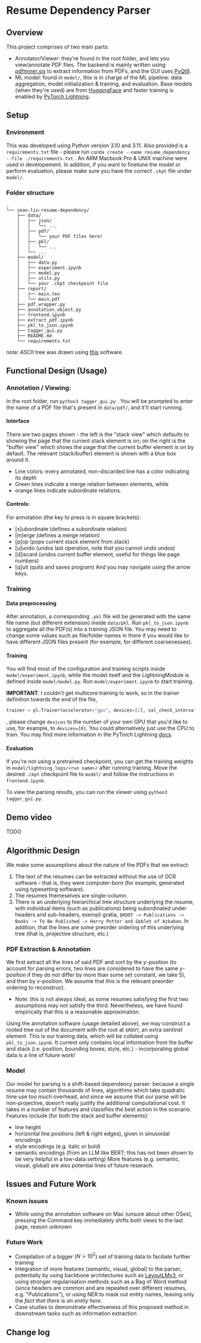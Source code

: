 # Resume Dependency Parser 

## Overview
This project comprises of two main parts: 
* Annotator/Viewer: they're found in the root folder, and lets you view/annotate PDF files. The backend is mainly written using [pdfminer.six](https://pypi.org/project/pdfminer.six/) to extract information from PDFs, and the GUI uses [PyQt6](https://pypi.org/project/PyQt6/).
* ML model: found in `model/`, this is in charge of the ML pipeline: data aggregation, model initialization & training, and evaluation. Base models (when they're used) are from [HuggingFace](https://huggingface.co/) and faster training is enabled by [PyTorch Lightning](https://www.pytorchlightning.ai/index.html).
## Setup

### Environment

This was developed using Python version 3.10 and 3.11. Also provided is a `requirements.txt` file - please run 
```conda create --name resume_dependency --file ./requirements.txt```
. An ARM Macbook Pro & UNIX machine were used in developement. In addition, if you want to finetune the model or perform evaluation, please make sure you have the correct `.ckpt` file under `model/`. 

### Folder structure 

```
.
└── sean-liu-resume-dependency/
    ├── data/
    │   ├── json/
    │   │   └── ...
    │   ├── pdf/
    │   │   └── your PDF files here!
    │   ├── pkl/
    │   │   └── ...
    │   └── ...
    ├── model/
    │   ├── data.py
    │   ├── experiment.ipynb
    │   ├── model.py
    │   ├── utils.py
    │   └── your .ckpt checkpoint file
    ├── report/
    │   ├── main.tex
    │   └── main.pdf
    ├── pdf_wrapper.py
    ├── annotation_object.py
    ├── frontend.ipynb
    ├── extract_pdf.ipynb
    ├── pkl_to_json.ipynb
    ├── tagger_gui.py
    ├── README.md
    └── requirements.txt
```

note: ASCII tree was drawn using [this](https://tree.nathanfriend.io/) software.

## Functional Design (Usage)


### Annotation / Viewing: 
In the root folder, run 
```python3 tagger_gui.py```
. You will be prompted to enter the name of a PDF file that's present in `data/pdf/`, and it'll start running.

#### Interface
There are two pages shown - the left is the "stack view" which defaults to showing the page that the current stack element is on; on the right is the "buffer view" which shows the page that the current buffer element is on by default. The relevant (stack/buffer) element is shown with a blue box around it. 
* Line colors: every annotated, non-discarded line has a color indicating its depth
* Green lines indicate a merge relation between elements, while
* orange lines indicate subordinate relations. 
#### Controls: 
For annotation (the key to press is in square brackets): 
* [s]ubordinate (defines a subordinate relation)
* [m]erge (defines a merge relation)
* [p]op (pops current stack element from stack)
* [u]undo (undos last operation, note that you cannot undo undos)
* [d]iscard (undos current buffer element, useful for things like page numbers)
* [q]uit (quits and saves program)
And you may navigate using the arrow keys. 

### Training
#### Data preprocessing 
After annotation, a corresponding `.pkl` file will be generated with the same file name (but different extension) inside `data/pkl`. Run `pkl_to_json.ipynb` to aggregate all the PDF(s) into a training JSON file. You may need to change some values such as file/folder names in there if you would like to have different JSON files present (for example, for different coarsenesses). 
#### Training 
You will find most of the configuration and training scripts inside `model/experiment.ipynb`, while the model itself and the LightningModule is defined inside `model/model.py`. Run `model/experiment.ipynb` to start training. 

**IMPORTANT**: I couldn't get multicore training to work, so in the trainer definition towards the end of the file,
```python
trainer = pl.Trainer(accelerator="gpu", devices=[2], val_check_interval = 0.5)
```
, please change `devices` to the number of your own GPU that you'd like to use, for example, to `devices=[0]`. You could alternatively just use the CPU to train. You may find more information in the PyTorch Lightning [docs](https://lightning.ai/docs/pytorch/stable/accelerators/gpu_basic.html).

#### Evaluation 

If you're not using a pretrained checkpoint, you can get the training weights in `model/lightning_logs/<run name>/` after running training. Move the desired `.ckpt` checkpoint file to `model/` and follow the instructions in `frontend.ipynb`. 

To view the parsing results, you can run the viewer using `python3 tagger_gui.py`. 
## Demo video

TODO

## Algorithmic Design 
We make some assumptions about the nature of the PDFs that we extract: 
1. The text of the resumes can be extracted without the use of OCR software - that is, they were computer-born (for example, generated using typesetting software). 
2. The resumes themeselves are single-column. 
3. There is an underlying hierarchical tree structure underlying the resume, with individual items (such as publications) being subordinated under headers and sub-headers, exempli gratia, `$ROOT -> Publications -> Books -> To Be Published -> Harry Potter and Goblet of Azkaban`. In addition, that the lines are *some* preorder ordering of this underlying tree (that is, projective structure, etc.)
### PDF Extraction & Annotation

We first extract all the lines of said PDF and sort by the $y$-position (to account for parsing errors, two lines are considered to have the same $y$-position if they do not differ by more than some set constant, we take 5), and then by $x$-position. We assume that this is the relevant preorder ordering to reconstruct. 

* Note: this is not always ideal, as some resumes satisfying the first two assumptions may not satisfy the third. Nevertheless, we have found empirically that this is a reasonable approximation.

Using the annotation software (usage detailed above), we may construct a rooted tree out of the document with the root at `$ROOT`, an extra sentinel element. This is our training data, which will be collated using `pkl_to_json.ipynb`. It current only contains local information from the buffer and stack (i.e. position, bounding boxes, style, etc.) - incorporating global data is a line of future work! 

### Model 

Our model for parsing is a shift-based dependency parser: because a single resume may contain thousands of lines, algorithms which take quadratic time use too much overhead, and since we assume that our parse will be non-projective, doesn't really justify the additional computational cost. It takes in a number of features and classifies the best action in the scenario. Features include (for both the stack and buffer elements): 
* line height
* horizontal line positions (left & right edges), given in sinusoidal encodings
* style encodings (e.g. italic or bold)
* semantic encodings (from an LLM like BERT; this has not been shown to be very helpful in a low-data setting)
More features (e.g. semantic, visual, global) are also potential lines of future reserach.

## Issues and Future Work

### Known issues
* While using the annotation software on Mac (unsure about other OSes), pressing the Command key immediately shifts both views to the last page, reason unknown

### Future Work
* Compilation of a bigger ($N > 10^2$) set of training data to faciliate further training 
* Integration of more features (semantic, visual, global) to the parser, potentially by using backbone architectures such as [LayoutLMv3](https://arxiv.org/abs/2204.08387), or using stronger regularisation methods such as a Bag of Word method (since headers are common and are repeated over different resumes, e.g. "Publications"), or using NER to mask out entity names, leaving only the *fact that there is an entity here*. 
* Case studies to demonstrate effectiveness of this proposed method in downstream tasks such as information extraction


## Change log